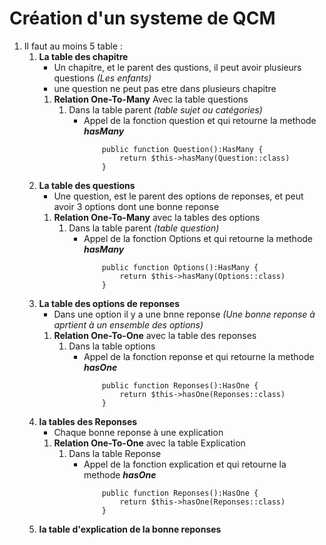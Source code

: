 # Création d'un systeme de QCM 

1. Il faut au moins 5 table :
    1. **La table des chapitre** 
        - Un chapitre, et le parent des qustions, il peut avoir plusieurs questions *(Les enfants)* 
        - une question ne peut pas etre dans plusieurs chapitre 
        1. **Relation One-To-Many** Avec la table questions 
            1. Dans la table parent *(table sujet ou catégories)*
                - Appel de la fonction question et qui retourne la methode ***hasMany***
                    ```
                        public function Question():HasMany {
                            return $this->hasMany(Question::class)
                        }
                    ``` 
    2. **La table des questions** 
        - Une question, est le parent des options de reponses, et peut avoir 3 options dont une bonne reponse
        1. **Relation One-To-Many** avec la tables des options
            1. Dans la table parent *(table question)*
                - Appel de la fonction Options et qui retourne la methode ***hasMany***
                    ```
                        public function Options():HasMany {
                            return $this->hasMany(Options::class)
                        }
                    ``` 
    3. **La table des options de reponses** 
        - Dans une option il y a une bnne reponse *(Une bonne reponse à aprtient à un ensemble des options)* 
        1. **Relation One-To-One** avec la table des reponses 
            1. Dans la table options
                - Appel de la fonction reponse et qui retourne la methode ***hasOne***
                    ```
                        public function Reponses():HasOne {
                            return $this->hasOne(Reponses::class)
                        }
                    ``` 
    4. **la tables des Reponses**
        - Chaque bonne reponse à une explication 
        1. **Relation One-To-One** avec la table Explication 
            1. Dans la table Reponse
                - Appel de la fonction explication et qui retourne la methode ***hasOne***
                    ```
                        public function Reponses():HasOne {
                            return $this->hasOne(Reponses::class)
                        }
                    ``` 
    5. **la table d'explication de la bonne reponses**
